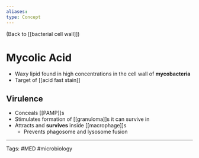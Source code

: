 ```yaml
---
aliases: 
type: Concept
---
```


(Back to [[bacterial cell wall]])

# Mycolic Acid

- Waxy lipid found in high concentrations in the cell wall of **mycobacteria**
- Target of [[acid fast stain]]
## Virulence
- Conceals [[PAMP]]s
- Stimulates formation of [[granuloma]]s it can survive in
- Attracts and **survives** inside [[macrophage]]s
	- Prevents phagosome and lysosome fusion

---
Tags: #MED #microbiology 